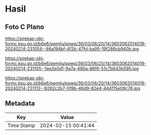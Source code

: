 # Hasil

## Foto C Plano

https://sirekap-obj-formc.kpu.go.id/b6e6/pemilu/ppwp/36/03/06/20/14/3603062014018-20240214-231054--86a194bf-4f2b-47fd-ba95-19f286cb940b.jpg

https://sirekap-obj-formc.kpu.go.id/b6e6/pemilu/ppwp/36/03/06/20/14/3603062014018-20240214-231105--fee2e0d1-9a7a-480a-88f6-51c7b643b590.jpg

https://sirekap-obj-formc.kpu.go.id/b6e6/pemilu/ppwp/36/03/06/20/14/3603062014018-20240214-231113--9282c2b7-019b-46d9-82e4-444f15e09c76.jpg


## Metadata

| Key        | Value               |
| ---------- | ------------------- |
| Time Stamp | 2024-02-15 00:41:44 |




